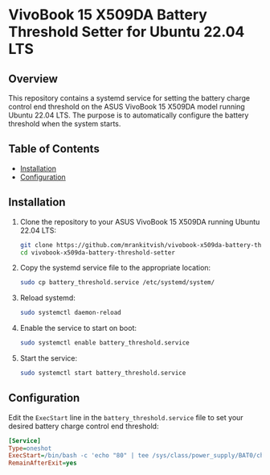 # VivoBook 15 X509DA Battery Threshold Setter for Ubuntu 22.04 LTS

## Overview

This repository contains a systemd service for setting the battery charge control end threshold on the ASUS VivoBook 15 X509DA model running Ubuntu 22.04 LTS. The purpose is to automatically configure the battery threshold when the system starts.

## Table of Contents

- [Installation](#installation)
- [Configuration](#configuration)

## Installation

1. Clone the repository to your ASUS VivoBook 15 X509DA running Ubuntu 22.04 LTS:

    ```bash
    git clone https://github.com/mrankitvish/vivobook-x509da-battery-threshold-setter.git
    cd vivobook-x509da-battery-threshold-setter
    ```

2. Copy the systemd service file to the appropriate location:

    ```bash
    sudo cp battery_threshold.service /etc/systemd/system/
    ```

3. Reload systemd:

    ```bash
    sudo systemctl daemon-reload
    ```

4. Enable the service to start on boot:

    ```bash
    sudo systemctl enable battery_threshold.service
    ```

5. Start the service:

    ```bash
    sudo systemctl start battery_threshold.service
    ```

## Configuration

Edit the `ExecStart` line in the `battery_threshold.service` file to set your desired battery charge control end threshold:

```ini
[Service]
Type=oneshot
ExecStart=/bin/bash -c 'echo "80" | tee /sys/class/power_supply/BAT0/charge_control_end_threshold'
RemainAfterExit=yes
